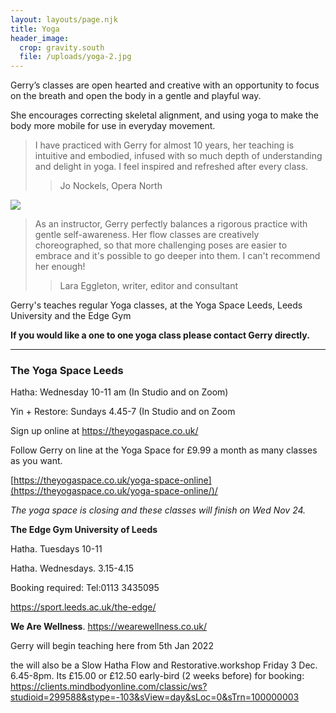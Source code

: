 ```yaml
---
layout: layouts/page.njk
title: Yoga
header_image:
  crop: gravity.south
  file: /uploads/yoga-2.jpg
---
```

Gerry’s classes are open hearted and creative with an opportunity to focus on the breath and open the body in a gentle and playful way.

She encourages correcting skeletal alignment, and using yoga to make the body more mobile for use in everyday movement.

> I have practiced with Gerry for almost 10 years, her teaching is intuitive and embodied, infused with so much depth of understanding and delight in yoga. I feel inspired and refreshed after every class.
>
> > Jo Nockels, Opera North

![](/uploads/yoga-3.jpg)

> As an instructor, Gerry perfectly balances a rigorous practice with gentle self-awareness. Her flow classes are creatively choreographed, so that more challenging poses are easier to embrace and it's possible to go deeper into them. I can't recommend her enough!
>
> > Lara Eggleton, writer, editor and consultant

Gerry's teaches regular Yoga classes, at the Yoga Space Leeds, Leeds University and the Edge Gym

**If you would like a one to one yoga class please contact Gerry directly.**

- - -

### The Yoga Space Leeds

Hatha: Wednesday 10-11 am (In Studio and on Zoom) 

Yin + Restore:  Sundays 4.45-7 (In Studio and on Zoom

Sign up online at  <https://theyogaspace.co.uk/>

Follow Gerry on line at the Yoga Space for £9.99 a month as many classes as you want.

[https://theyogaspace.co.uk/yoga-space-online](https://theyogaspace.co.uk/yoga-space-online/)/

*The yoga space is closing and these classes will finish on Wed Nov 24.*

**The Edge Gym University of Leeds**

Hatha. Tuesdays 10-11

Hatha. Wednesdays. 3.15-4.15

Booking required: Tel:0113 3435095

<https://sport.leeds.ac.uk/the-edge/>

**We Are Wellness**. <https://wearewellness.co.uk/>

Gerry will begin teaching here from 5th Jan 2022

the will also be a Slow Hatha Flow and Restorative.workshop Friday 3 Dec. 6.45-8pm. Its £15.00 or £12.50 early-bird (2 weeks before) for booking:\
<https://clients.mindbodyonline.com/classic/ws?studioid=299588&stype=-103&sView=day&sLoc=0&sTrn=100000003>